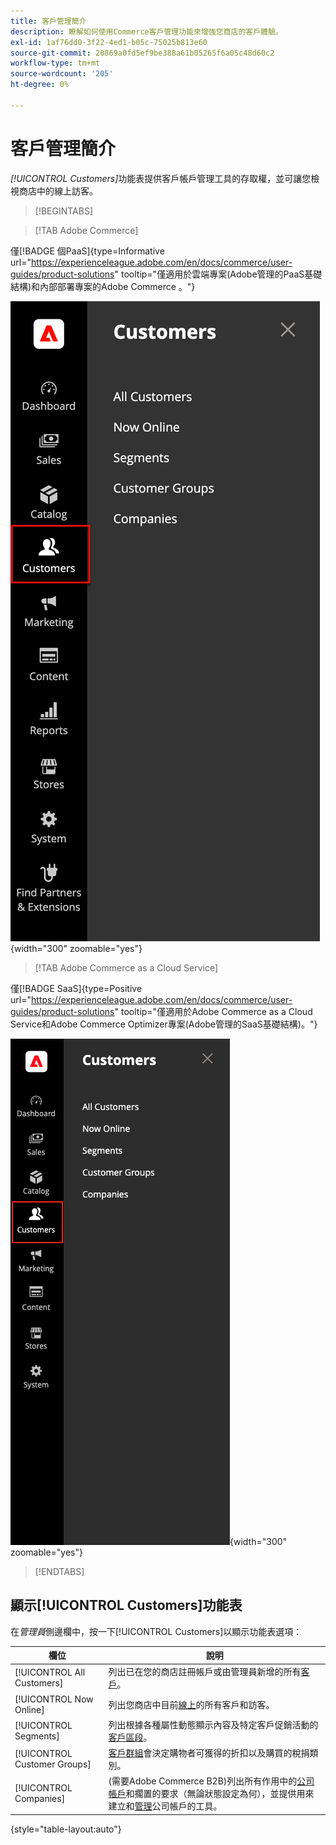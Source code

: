 ```yaml
---
title: 客戶管理簡介
description: 瞭解如何使用Commerce客戶管理功能來增強您商店的客戶體驗。
exl-id: 1af76dd0-3f22-4ed1-b05c-75025b813e60
source-git-commit: 20869a0fd5ef9be388a61b05265f6a05c48d60c2
workflow-type: tm+mt
source-wordcount: '205'
ht-degree: 0%

---
```


# 客戶管理簡介

_[!UICONTROL Customers]_&#x200B;功能表提供客戶帳戶管理工具的存取權，並可讓您檢視商店中的線上訪客。

>[!BEGINTABS]

>[!TAB Adobe Commerce]

僅[!BADGE 個PaaS]{type=Informative url="https://experienceleague.adobe.com/en/docs/commerce/user-guides/product-solutions" tooltip="僅適用於雲端專案(Adobe管理的PaaS基礎結構)和內部部署專案的Adobe Commerce 。"}

![客戶功能表](assets/admin-menu-customers.png){width="300" zoomable="yes"}

>[!TAB Adobe Commerce as a Cloud Service]

僅[!BADGE SaaS]{type=Positive url="https://experienceleague.adobe.com/en/docs/commerce/user-guides/product-solutions" tooltip="僅適用於Adobe Commerce as a Cloud Service和Adobe Commerce Optimizer專案(Adobe管理的SaaS基礎結構)。"}

![客戶功能表](assets/admin-menu-customers-accs.png){width="300" zoomable="yes"}

>[!ENDTABS]

## 顯示[!UICONTROL Customers]功能表

在&#x200B;_管理員_&#x200B;側邊欄中，按一下[!UICONTROL Customers]以顯示功能表選項：

| 欄位 | 說明 |
|---|---|
| [!UICONTROL All Customers] | 列出已在您的商店註冊帳戶或由管理員新增的所有[客戶](../customers/customers-all.md)。 |
| [!UICONTROL Now Online] | 列出您商店中目前[線上](../customers/now-online.md)的所有客戶和訪客。 |
| [!UICONTROL Segments] | 列出根據各種屬性動態顯示內容及特定客戶促銷活動的[客戶區段](../customers/customer-segments.md)。 |
| [!UICONTROL Customer Groups] | [客戶群組](../customers/customer-groups.md)會決定購物者可獲得的折扣以及購買的稅捐類別。 |
| [!UICONTROL Companies] | (需要Adobe Commerce B2B)列出所有作用中的[公司帳戶](../b2b/account-companies.md)和擱置的要求（無論狀態設定為何），並提供用來建立和[管理](../b2b/account-company-manage.md)公司帳戶的工具。 |

{style="table-layout:auto"}
